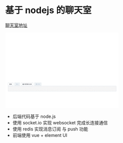 # 基于 nodejs 的聊天室

[聊天室地址](http://taoer.info:9000)

![](https://raw.githubusercontent.com/e174596549/chat-tools/master/chat.gif)

- 后端代码基于 node.js 
- 使用 socket.io 实现 websocket 完成长连接通信
- 使用 redis 实现消息订阅 与 push 功能
- 前端使用 vue + element UI
